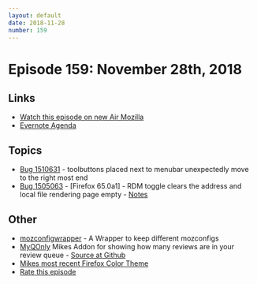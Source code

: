 ```yaml
---
layout: default
date: 2018-11-28
number: 159
---
```


# Episode 159: November 28th, 2018

## Links
* [Watch this episode on new Air Mozilla](https://air.mozilla.org/event-redirect/314181/)
* [Evernote Agenda](https://www.evernote.com/client/snv?noteGuid=071c3784-6995-4b07-9322-eee14c7a0630&noteKey=dc681df5fab0019c&sn=https%3A%2F%2Fwww.evernote.com%2Fshard%2Fs434%2Fsh%2F071c3784-6995-4b07-9322-eee14c7a0630%2Fdc681df5fab0019c&title=November%2B28th%252C%2B2018%2B-%2BEpisode%2B159)

## Topics
* [Bug 1510631](https://bugzilla.mozilla.org/show_bug.cgi?id=1510631) - toolbuttons placed next to menubar unexpectedly move to the right most end
* [Bug 1505063](https://bugzilla.mozilla.org/show_bug.cgi?id=1505063) - [Firefox 65.0a1] - RDM toggle clears the address and local file rendering page empty - [Notes](https://www.evernote.com/l/AbL0lN7kfDFEN6fqxYgZE5OKUNiA0Vmdcds)

## Other
* [mozconfigwrapper](https://github.com/ahal/mozconfigwrapper) - A Wrapper to keep different mozconfigs
* [MyQOnly](https://addons.mozilla.org/en-US/firefox/addon/myqonly/) Mikes Addon for showing how many reviews are in your review queue - [Source at Github](https://github.com/mikeconley/myqonly)
* [Mikes most recent Firefox Color Theme](https://color.firefox.com/?theme=XQAAAAIcAQAAAAAAAABBqYhm849SCia2CaaEGccwS-xNKlhWuMf1GDDK9CdlG87shVNGVzQTuym_qOfYLbua3E9nxN7LpROj0ykMpIgOhuZoyEKeh2-5oZj1rnplfthj5aA4gjsqRk0zLkxblhqqcHh7nWwstRQKsXL_0n4obgX7u0zhqphvdPqdXBsqLTAMT0G1jht8KKE8hhxwEXABrfUX1yZWOGxMYXATEuhOaA9UMAMyShoK1Jdh0s9OFREHlv9lF1KbM1wZPTbX3YRe0HEfJv_kMYOA)
* [Rate this episode](https://goo.gl/forms/EIMHHj6QQeLLuW4F3)
